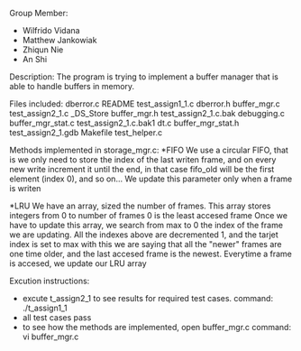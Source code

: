 Group Member:
* Wilfrido Vidana
* Matthew Jankowiak
* Zhiqun Nie
* An Shi

Description:
The program is trying to implement a buffer manager that is able to handle buffers in memory.

Files included:
dberror.c  README              test_assign1_1.c 
dberror.h   buffer_mgr.c       test_assign2_1.c
_DS_Store   buffer_mgr.h       test_assign2_1.c.bak
debugging.c buffer_mgr_stat.c  test_assign2_1.c.bak1
dt.c        buffer_mgr_stat.h  test_assign2_1.gdb
Makefile					   test_helper.c

Methods implemented in storage_mgr.c:
*FIFO
We use a circular FIFO, that is we only need to store the index of the last writen frame, and on every new write increment it until the end, in that case fifo_old will be the first element (index 0), and so on...
We update this parameter only when a frame is writen

*LRU
We have an array, sized the number of frames.
This array stores integers from 0 to number of frames
0 is the least accesed frame
Once we have to update this array, we search from max to 0 the index of the frame we are updating. All the indexes above are decremented 1, and the tarjet index is set to max
with this we are saying that all the "newer" frames are one time older, and the last accesed frame is the newest.
Everytime a frame is accesed, we update our LRU array

Excution instructions:
* excute t_assign2_1 to see results for required test cases.
	command: ./t_assign1_1
* all test cases pass 
* to see how the methods are implemented, open buffer_mgr.c
	command: vi buffer_mgr.c
